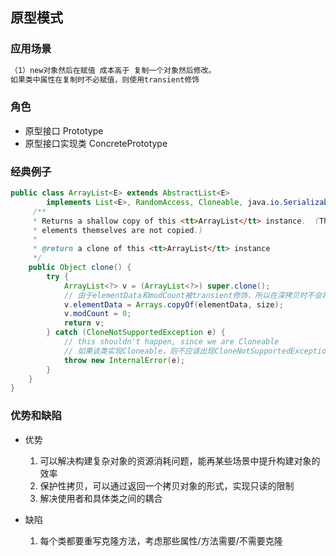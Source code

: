 ## 原型模式
### 应用场景

```reStructuredText
（1）new对象然后在赋值 成本高于 复制一个对象然后修改。
如果类中属性在复制时不必赋值，则使用transient修饰
```

### 角色
- 原型接口 Prototype
- 原型接口实现类 ConcretePrototype

### 经典例子

```java
public class ArrayList<E> extends AbstractList<E>
        implements List<E>, RandomAccess, Cloneable, java.io.Serializable{
     /**
     * Returns a shallow copy of this <tt>ArrayList</tt> instance.  (The
     * elements themselves are not copied.)
     *
     * @return a clone of this <tt>ArrayList</tt> instance
     */
    public Object clone() {
        try {
            ArrayList<?> v = (ArrayList<?>) super.clone();
            // 由于elementData和modCount被transient修饰，所以在深拷贝时不会将该属性赋值
            v.elementData = Arrays.copyOf(elementData, size);
            v.modCount = 0;
            return v;
        } catch (CloneNotSupportedException e) {
            // this shouldn't happen, since we are Cloneable
            // 如果该类实现Cloneable，则不应该出现CloneNotSupportedException
            throw new InternalError(e);
        }
    }
}
```



### 优势和缺陷

- 优势
  
  1. 可以解决构建复杂对象的资源消耗问题，能再某些场景中提升构建对象的效率
  2. 保护性拷贝，可以通过返回一个拷贝对象的形式，实现只读的限制
  3. 解决使用者和具体类之间的耦合
- 缺陷
  1. 每个类都要重写克隆方法，考虑那些属性/方法需要/不需要克隆


